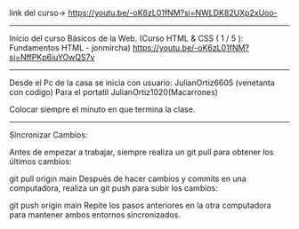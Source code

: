 link del curso-> https://youtu.be/-oK6zL01fNM?si=NWLDK82UXp2xUoo-

---

Inicio del curso Básicos de la Web. (Curso HTML & CSS ( 1 / 5 ): Fundamentos HTML - jonmircha) https://youtu.be/-oK6zL01fNM?si=NffPKp6iuYOwQS7y

---

Desde el Pc de la casa se inicia con usuario: JulianOrtiz6605 (venetanta con codigo)
Para el portatil JulianOrtiz1020(Macarrones)

Colocar siempre el minuto en que termina la clase.

---

Sincronizar Cambios:

Antes de empezar a trabajar, siempre realiza un git pull para obtener los últimos cambios:

git pull origin main
Después de hacer cambios y commits en una computadora, realiza un git push para subir los cambios:

git push origin main
Repite los pasos anteriores en la otra computadora para mantener ambos entornos sincronizados.
